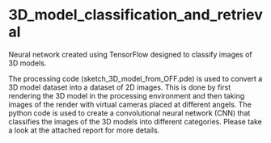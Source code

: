 # 3D_model_classification_and_retrieval
Neural network created using TensorFlow designed to classify images of 3D models.

The processing code (sketch_3D_model_from_OFF.pde) is used to convert a 3D model dataset into a dataset of 2D images. This is done by first rendering the 3D model in the processing environment and then taking images of the render with virtual cameras placed at different angels. The python code is used to create a convolutional neural network (CNN) that classifies the images of the 3D models into different categories. Please take a look at the attached report for more details.
